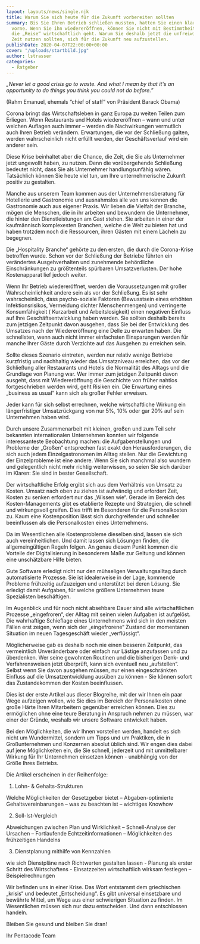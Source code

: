 ```yaml
---
layout: layouts/news/single.njk
title: Warum Sie sich heute für die Zukunft vorbereiten sollten
summary: Bis Sie Ihren Betrieb schließen mussten, hatten Sie einen klaren Blick nach
  vorne. Wenn Sie ihn wiedereröffnen, können Sie nicht mit Bestimmtheit sagen, wohin
  die „Reise“ wirtschaftlich geht. Warum Sie deshalb jetzt die unfreiwillig „freie“
  Zeit nutzen sollten, sich für die Zukunft neu aufzustellen.
publishDate: 2020-04-07T22:00:00+00:00
cover: "/uploads/startbild.jpg"
author: lstrasser
categories:
  - Ratgeber
---
```


_„Never let a good crisis go to waste. And what I mean by that it's an opportunity to do things you think you could not do before.”_

(Rahm Emanuel, ehemals “chief of staff” von Präsident Barack Obama)

Corona bringt das Wirtschaftsleben in ganz Europa zu weiten Teilen zum Erliegen. Wenn Restaurants und Hotels wiedereröffnen – wann und unter welchen Auflagen auch immer – werden die Nachwirkungen vermutlich auch Ihren Betrieb verändern. Erwartungen, die vor der Schließung galten, werden wahrscheinlich nicht erfüllt werden, der Geschäftsverlauf wird ein anderer sein.

Diese Krise beinhaltet aber die Chance, die Zeit, die Sie als Unternehmer jetzt ungewollt haben, zu nutzen. Denn die vorübergehende Schließung bedeutet nicht, dass Sie als Unternehmer handlungsunfähig wären. Tatsächlich können Sie heute viel tun, um Ihre unternehmerische Zukunft positiv zu gestalten.

Manche aus unserem Team kommen aus der Unternehmensberatung für Hotellerie und Gastronomie und ausnahmslos alle von uns kennen die Gastronomie auch aus eigener Praxis. Wir lieben die Vielfalt der Branche, mögen die Menschen, die in ihr arbeiten und bewundern die Unternehmer, die hinter den Dienstleistungen am Gast stehen. Sie arbeiten in einer der kaufmännisch komplexesten Branchen, welche die Welt zu bieten hat und haben trotzdem noch die Ressourcen, ihren Gästen mit einem Lächeln zu begegnen.

Die „Hospitality Branche“ gehörte zu den ersten, die durch die Corona-Krise betroffen wurde. Schon vor der Schließung der Betriebe führten ein verändertes Ausgehverhalten und zunehmende behördliche Einschränkungen zu größtenteils spürbaren Umsatzverlusten. Der hohe Kostenapparat lief jedoch weiter.

Wenn Ihr Betrieb wiedereröffnet, werden die Voraussetzungen mit großer Wahrscheinlichkeit andere sein als vor der Schließung. Es ist sehr wahrscheinlich, dass psycho-soziale Faktoren (Bewusstsein eines erhöhten Infektionsrisikos, Vermeidung dichter Menschenmengen) und verringerte Konsumfähigkeit ( Kurzarbeit und Arbeitslosigkeit) einen negativen Einfluss auf Ihre Geschäftsentwicklung haben werden. Sie sollten deshalb bereits zum jetzigen Zeitpunkt davon ausgehen, dass Sie bei der Entwicklung des Umsatzes nach der Wiedereröffnung eine Delle zu erwarten haben. Die schnellsten, wenn auch nicht immer einfachsten Einsparungen werden für manche Ihrer Gäste durch Verzichte auf das Ausgehen zu erreichen sein.

Sollte dieses Szenario eintreten, werden nur relativ wenige Betriebe kurzfristig und nachhaltig wieder das Umsatzniveau erreichen, das vor der Schließung aller Restaurants und Hotels die Normalität des Alltags und die Grundlage von Planung war. Wer immer zum jetzigen Zeitpunkt davon ausgeht, dass mit Wiedereröffnung die Geschichte von früher nahtlos fortgeschrieben werden wird, geht Risiken ein. Die Erwartung eines „business as usual“ kann sich als großer Fehler erweisen.

Jeder kann für sich selbst errechnen, welche wirtschaftliche Wirkung ein längerfristiger Umsatzrückgang von nur 5%, 10% oder gar 20% auf sein Unternehmen haben wird.

Durch unsere Zusammenarbeit mit kleinen, großen und zum Teil sehr bekannten internationalen Unternehmen konnten wir folgende interessanteste Beobachtung machen: die Aufgabenstellungen und Probleme der „Großen“ entsprechen fast exakt den Herausforderungen, die sich auch jedem Einzelgastronomen im Alltag stellen. Nur die Gewichtung der Einzelprobleme ist eine andere. Wenn Sie sich manchmal also wundern und gelegentlich nicht mehr richtig weiterwissen, so seien Sie sich darüber im Klaren: Sie sind in bester Gesellschaft.

Der wirtschaftliche Erfolg ergibt sich aus dem Verhältnis von Umsatz zu Kosten. Umsatz nach oben zu ziehen ist aufwändig und erfordert Zeit, Kosten zu senken erfordert nur das „Wissen wie“. Gerade im Bereich des Kosten-Managements gibt es etablierte Rezepte und Strategien, die schnell und wirkungsvoll greifen. Dies trifft im Besonderen für die Personalkosten zu. Kaum eine Kostenposition lässt sich durchgreifender und schneller beeinflussen als die Personalkosten eines Unternehmens.

Da im Wesentlichen alle Kostenprobleme dieselben sind, lassen sie sich auch vereinheitlichen. Und damit lassen sich Lösungen finden, die allgemeingültigen Regeln folgen. An genau diesem Punkt kommen die Vorteile der Digitalisierung in besonderem Maße zur Geltung und können eine unschätzbare Hilfe bieten.

Gute Software erledigt nicht nur den mühseligen Verwaltungsalltag durch automatisierte Prozesse. Sie ist idealerweise in der Lage, kommende Probleme frühzeitig aufzuzeigen und unterstützt bei deren Lösung. Sie erledigt damit Aufgaben, für welche größere Unternehmen teure Spezialisten beschäftigen.

Im Augenblick und für noch nicht absehbare Dauer sind alle wirtschaftlichen Prozesse „eingefroren“, der Alltag mit seinen vielen Aufgaben ist aufgelöst. Die wahrhaftige Schieflage eines Unternehmens wird sich in den meisten Fällen erst zeigen, wenn sich der „eingefrorene“ Zustand der momentanen Situation im neuen Tagesgeschäft wieder „verflüssigt“.

Möglicherweise gab es deshalb noch nie einen besseren Zeitpunkt, das vermeintlich Unveränderbare oder einfach nur Lästige anzufassen und zu überdenken. Wer seine gewohnten Routinen und die bisherigen Denk- und Verfahrensweisen jetzt überprüft, kann sich eventuell neu „aufstellen“. Selbst wenn Sie davon ausgehen müssen, nur einen eingeschränkten Einfluss auf die Umsatzentwicklung ausüben zu können - Sie können sofort das Zustandekommen der Kosten beeinflussen.

Dies ist der erste Artikel aus dieser Blogreihe, mit der wir Ihnen ein paar Wege aufzeigen wollen, wie Sie dies im Bereich der Personalkosten ohne große Härte Ihren Mitarbeitern gegenüber erreichen können. Dies zu ermöglichen ohne eine teure Beratung in Anspruch nehmen zu müssen, war einer der Gründe, weshalb wir unsere Software entwickelt haben.

Bei den Möglichkeiten, die wir Ihnen vorstellen werden, handelt es sich nicht um Wundermittel, sondern um Tipps und um Praktiken, die in Großunternehmen und Konzernen absolut üblich sind. Wir engen dies dabei auf jene Möglichkeiten ein, die Sie schnell, jederzeit und mit unmittelbarer Wirkung für Ihr Unternehmen einsetzen können - unabhängig von der Größe Ihres Betriebs.

Die Artikel erscheinen in der Reihenfolge:

1. Lohn- & Gehalts-Strukturen

Welche Möglichkeiten der Gesetzgeber bietet – Abgaben-optimierte Gehaltsvereinbarungen – was zu beachten ist – wichtiges Knowhow

2. Soll-Ist-Vergleich

Abweichungen zwischen Plan und Wirklichkeit – Schnell-Analyse der Ursachen – Fortlaufende Echtzeitinformationen – Möglichkeiten des frühzeitigen Handelns

3. Dienstplanung mithilfe von Kennzahlen

wie sich Dienstpläne nach Richtwerten gestalten lassen - Planung als erster Schritt des Wirtschaftens - Einsatzzeiten wirtschaftlich wirksam festlegen – Beispielrechnungen

Wir befinden uns in einer Krise. Das Wort entstammt dem griechischen „krisis“ und bedeutet „Entscheidung“. Es gibt universal einsetzbare und bewährte Mittel, um Wege aus einer schwierigen Situation zu finden. Im Wesentlichen müssen sich nur dazu entscheiden. Und dann entschlossen handeln.

Bleiben Sie gesund und bleiben Sie dran!

Ihr Pentacode Team
